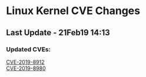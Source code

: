 
# **Linux Kernel CVE Changes**

## Last Update - 21Feb19 14:13

### **Updated CVEs:**

[CVE-2019-8912](cves/CVE-2019-8912)  
[CVE-2019-8980](cves/CVE-2019-8980)  
